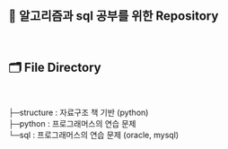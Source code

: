 ## 📙 알고리즘과 sql 공부를 위한 Repository

<br> 

##  🗂 File Directory

<br> 

├─structure : 자료구조 책 기반 (python) <br> 
├─python : 프로그래머스의 연습 문제  <br> 
└─sql : 프로그래머스의 연습 문제 (oracle, mysql)


